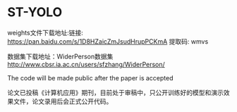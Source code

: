 # ST-YOLO
weights文件下载地址:链接: https://pan.baidu.com/s/1D8HZaicZmJsudHrupPCKmA 提取码: wmvs 

数据集下载地址：WiderPerson数据集 http://www.cbsr.ia.ac.cn/users/sfzhang/WiderPerson/

The code will be made public after the paper is accepted

论文已投稿《计算机应用》期刊，目前处于审稿中，只公开训练好的模型和演示效果文件，论文录用后会正式公开代码。

